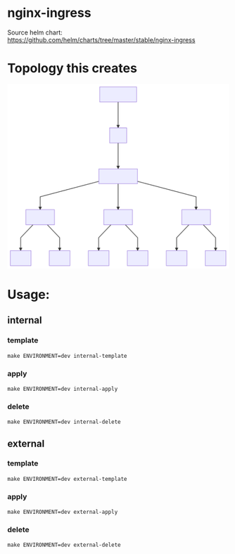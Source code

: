 nginx-ingress
===============

Source helm chart:  https://github.com/helm/charts/tree/master/stable/nginx-ingress

# Topology this creates

![Alt text](./diagrams/nginx-ingress-diagram.svg)

# Usage:

## internal

### template
```
make ENVIRONMENT=dev internal-template
```

### apply
```
make ENVIRONMENT=dev internal-apply
```

### delete
```
make ENVIRONMENT=dev internal-delete
```

## external

### template
```
make ENVIRONMENT=dev external-template
```

### apply
```
make ENVIRONMENT=dev external-apply
```

### delete
```
make ENVIRONMENT=dev external-delete
```
